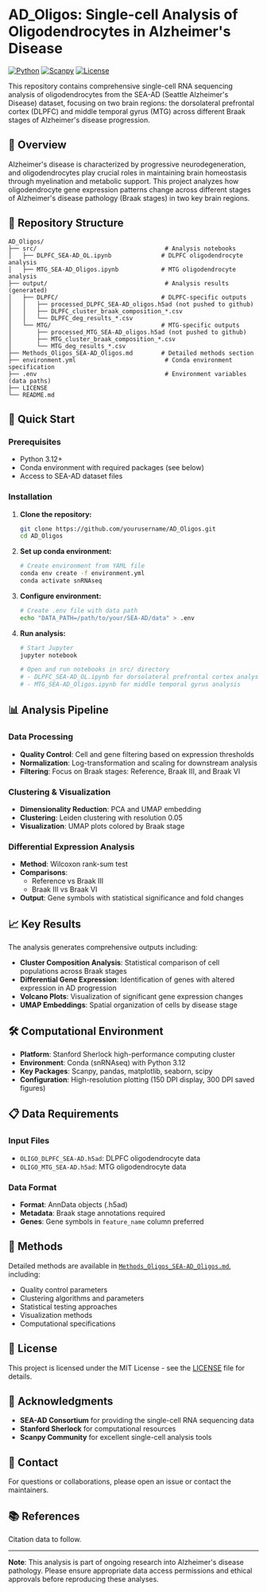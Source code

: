 # AD_Oligos: Single-cell Analysis of Oligodendrocytes in Alzheimer's Disease

[![Python](https://img.shields.io/badge/Python-3.12-blue.svg)](https://python.org)
[![Scanpy](https://img.shields.io/badge/Scanpy-1.9.0+-green.svg)](https://scanpy.readthedocs.io/)
[![License](https://img.shields.io/badge/License-MIT-yellow.svg)](LICENSE)

This repository contains comprehensive single-cell RNA sequencing analysis of oligodendrocytes from the SEA-AD (Seattle Alzheimer's Disease) dataset, focusing on two brain regions: the dorsolateral prefrontal cortex (DLPFC) and middle temporal gyrus (MTG) across different Braak stages of Alzheimer's disease progression.

## 🧠 Overview

Alzheimer's disease is characterized by progressive neurodegeneration, and oligodendrocytes play crucial roles in maintaining brain homeostasis through myelination and metabolic support. This project analyzes how oligodendrocyte gene expression patterns change across different stages of Alzheimer's disease pathology (Braak stages) in two key brain regions.

## 📁 Repository Structure

```
AD_Oligos/
├── src/                                    # Analysis notebooks
│   ├── DLPFC_SEA-AD_OL.ipynb              # DLPFC oligodendrocyte analysis
│   ├── MTG_SEA-AD_Oligos.ipynb            # MTG oligodendrocyte analysis
├── output/                                 # Analysis results (generated)
│   ├── DLPFC/                             # DLPFC-specific outputs
│   │   ├── processed_DLPFC_SEA-AD_oligos.h5ad (not pushed to github)
│   │   ├── DLPFC_cluster_braak_composition_*.csv
│   │   └── DLPFC_deg_results_*.csv
│   └── MTG/                               # MTG-specific outputs
│       ├── processed_MTG_SEA-AD_oligos.h5ad (not pushed to github)
│       ├── MTG_cluster_braak_composition_*.csv
│       └── MTG_deg_results_*.csv
├── Methods_Oligos_SEA-AD_Oligos.md        # Detailed methods section
├── environment.yml                         # Conda environment specification
├── .env                                    # Environment variables (data paths)
├── LICENSE
└── README.md
```

## 🚀 Quick Start

### Prerequisites

- Python 3.12+
- Conda environment with required packages (see below)
- Access to SEA-AD dataset files

### Installation

1. **Clone the repository:**
   ```bash
   git clone https://github.com/yourusername/AD_Oligos.git
   cd AD_Oligos
   ```

2. **Set up conda environment:**
   ```bash
   # Create environment from YAML file
   conda env create -f environment.yml
   conda activate snRNAseq
   ```

3. **Configure environment:**
   ```bash
   # Create .env file with data path
   echo "DATA_PATH=/path/to/your/SEA-AD/data" > .env
   ```

4. **Run analysis:**
   ```bash
   # Start Jupyter
   jupyter notebook
   
   # Open and run notebooks in src/ directory
   # - DLPFC_SEA-AD_OL.ipynb for dorsolateral prefrontal cortex analysis
   # - MTG_SEA-AD_Oligos.ipynb for middle temporal gyrus analysis
   ```

## 📊 Analysis Pipeline

### Data Processing
- **Quality Control**: Cell and gene filtering based on expression thresholds
- **Normalization**: Log-transformation and scaling for downstream analysis
- **Filtering**: Focus on Braak stages: Reference, Braak III, and Braak VI

### Clustering & Visualization
- **Dimensionality Reduction**: PCA and UMAP embedding
- **Clustering**: Leiden clustering with resolution 0.05
- **Visualization**: UMAP plots colored by Braak stage

### Differential Expression Analysis
- **Method**: Wilcoxon rank-sum test
- **Comparisons**: 
  - Reference vs Braak III
  - Braak III vs Braak VI
- **Output**: Gene symbols with statistical significance and fold changes

## 📈 Key Results

The analysis generates comprehensive outputs including:

- **Cluster Composition Analysis**: Statistical comparison of cell populations across Braak stages
- **Differential Gene Expression**: Identification of genes with altered expression in AD progression
- **Volcano Plots**: Visualization of significant gene expression changes
- **UMAP Embeddings**: Spatial organization of cells by disease stage

## 🛠️ Computational Environment

- **Platform**: Stanford Sherlock high-performance computing cluster
- **Environment**: Conda (snRNAseq) with Python 3.12
- **Key Packages**: Scanpy, pandas, matplotlib, seaborn, scipy
- **Configuration**: High-resolution plotting (150 DPI display, 300 DPI saved figures)

## 📋 Data Requirements

### Input Files
- `OLIGO_DLPFC_SEA-AD.h5ad`: DLPFC oligodendrocyte data
- `OLIGO_MTG_SEA-AD.h5ad`: MTG oligodendrocyte data

### Data Format
- **Format**: AnnData objects (.h5ad)
- **Metadata**: Braak stage annotations required
- **Genes**: Gene symbols in `feature_name` column preferred

## 📝 Methods

Detailed methods are available in [`Methods_Oligos_SEA-AD_Oligos.md`](Methods_Oligos_SEA-AD_Oligos.md), including:

- Quality control parameters
- Clustering algorithms and parameters
- Statistical testing approaches
- Visualization methods
- Computational specifications

## 📄 License

This project is licensed under the MIT License - see the [LICENSE](LICENSE) file for details.

## 🙏 Acknowledgments

- **SEA-AD Consortium** for providing the single-cell RNA sequencing data
- **Stanford Sherlock** for computational resources
- **Scanpy Community** for excellent single-cell analysis tools

## 📧 Contact

For questions or collaborations, please open an issue or contact the maintainers.

## 📚 References

Citation data to follow.
 

---

**Note**: This analysis is part of ongoing research into Alzheimer's disease pathology. Please ensure appropriate data access permissions and ethical approvals before reproducing these analyses.